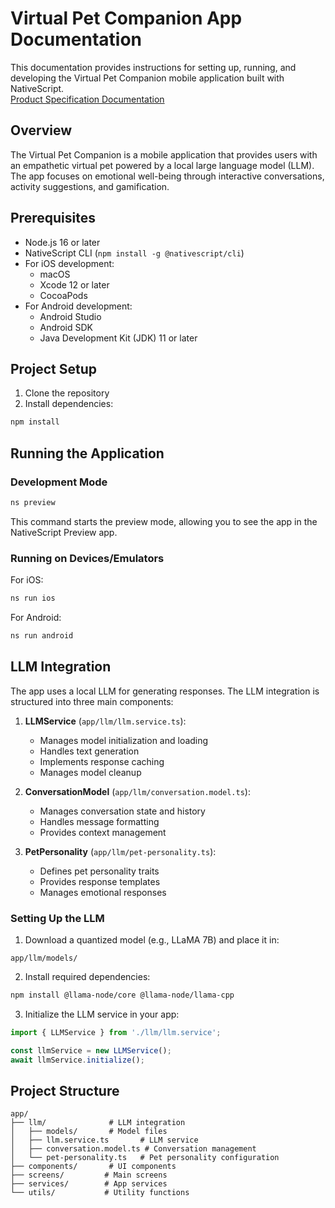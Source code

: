 # Virtual Pet Companion App Documentation

This documentation provides instructions for setting up, running, and developing the Virtual Pet Companion mobile application built with NativeScript.<br>
[Product Specification Documentation]([url]https://docs.google.com/document/d/11EafncJ5-NtpCdg_fqr8uMkxKxdugLrd6XWM4mlzYF4/edit?tab=t.0#heading=h.59bnx2mlcus5)

## Overview

The Virtual Pet Companion is a mobile application that provides users with an empathetic virtual pet powered by a local large language model (LLM). The app focuses on emotional well-being through interactive conversations, activity suggestions, and gamification.

## Prerequisites

- Node.js 16 or later
- NativeScript CLI (`npm install -g @nativescript/cli`)
- For iOS development:
  - macOS
  - Xcode 12 or later
  - CocoaPods
- For Android development:
  - Android Studio
  - Android SDK
  - Java Development Kit (JDK) 11 or later

## Project Setup

1. Clone the repository
2. Install dependencies:
```bash
npm install
```

## Running the Application

### Development Mode
```bash
ns preview
```

This command starts the preview mode, allowing you to see the app in the NativeScript Preview app.

### Running on Devices/Emulators

For iOS:
```bash
ns run ios
```

For Android:
```bash
ns run android
```

## LLM Integration

The app uses a local LLM for generating responses. The LLM integration is structured into three main components:

1. **LLMService** (`app/llm/llm.service.ts`):
   - Manages model initialization and loading
   - Handles text generation
   - Implements response caching
   - Manages model cleanup

2. **ConversationModel** (`app/llm/conversation.model.ts`):
   - Manages conversation state and history
   - Handles message formatting
   - Provides context management

3. **PetPersonality** (`app/llm/pet-personality.ts`):
   - Defines pet personality traits
   - Provides response templates
   - Manages emotional responses

### Setting Up the LLM

1. Download a quantized model (e.g., LLaMA 7B) and place it in:
```
app/llm/models/
```

2. Install required dependencies:
```bash
npm install @llama-node/core @llama-node/llama-cpp
```

3. Initialize the LLM service in your app:
```typescript
import { LLMService } from './llm/llm.service';

const llmService = new LLMService();
await llmService.initialize();
```

## Project Structure

```
app/
├── llm/              # LLM integration
│   ├── models/       # Model files
│   ├── llm.service.ts       # LLM service
│   ├── conversation.model.ts # Conversation management
│   └── pet-personality.ts   # Pet personality configuration
├── components/       # UI components
├── screens/         # Main screens
├── services/        # App services
└── utils/           # Utility functions
```


